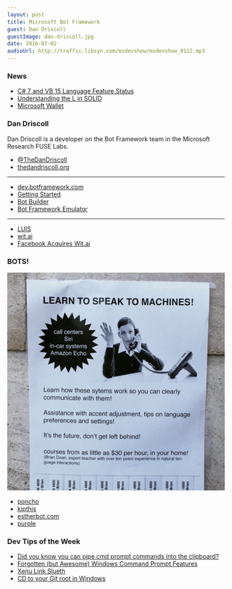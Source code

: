 ```yaml
---
layout: post
title: Microsoft Bot Framework
guest: Dan Driscoll
guestImage: dan-driscoll.jpg
date: 2016-07-02
audioUrl: http://traffic.libsyn.com/msdevshow/msdevshow_0112.mp3
---
```


### News

 - [C# 7 and VB 15 Language Feature Status](https://github.com/dotnet/roslyn/blob/master/docs/Language%20Feature%20Status.md)
 - [Understanding the L in SOLID](https://zackerthehacker.wordpress.com/2015/08/31/liskov-reveals-her-secrets-answers-within)
 - [Microsoft Wallet](https://www.microsoft.com/wallet)

### Dan Driscoll

Dan Driscoll is a developer on the Bot Framework team in the Microsoft Research FUSE Labs.

 - [@TheDanDriscoll](https://twitter.com/thedandriscoll)
 - [thedandriscoll.org](http://thedandriscoll.org/)

-------------------------------------------------------

 - [dev.botframework.com](https://dev.botframework.com/)
  - [Getting Started](http://docs.botframework.com/connector/getstarted/)
 - [Bot Builder](http://docs.botframework.com/builder/node/overview/)
 - [Bot Framework Emulator](http://docs.botframework.com/connector/tools/bot-framework-emulator/)
 
-------------------------------------------------------

 - [LUIS](https://www.microsoft.com/cognitive-services/en-us/language-understanding-intelligent-service-luis)
 - [wit.ai](https://wit.ai/)
  - [Facebook Acquires Wit.ai](https://techcrunch.com/2015/01/05/facebook-wit-ai/)

### BOTS!

![Bots! LEARN TO SPEAK TO MACHINES!  call centers  Siri  in-car systems  Amazon Echo  Learn how these sytems work so you can clearly communicate with them!  Assistance with accent adjustment, tips on language  preferences and settings!  It's the future, don't get left behind!  courses from as little as $30 per hour, in your home!  (Brian Dean, expert teacher with over ten years experience in natural language interactions)](bots.png)

 - [poncho](http://poncho.is/)
 - [kipthis](http://kipthis.com/)
 - [estherbot.com](http://www.estherbot.com/)
 - [purple](https://getpurple.io/)

### Dev Tips of the Week

 - [Did you know you can pipe cmd prompt commands into the clipboard?](https://twitter.com/shanselman/statuses/744967489356865538)
  - [Forgotten (but Awesome) Windows Command Prompt Features](http://www.hanselman.com/blog/ForgottenButAwesomeWindowsCommandPromptFeatures.aspx)
 - [Xenu Link Slueth](http://home.snafu.de/tilman/xenulink.html)
 - [CD to your Git root in Windows](https://twitter.com/thedandriscoll/status/746138017362911233)